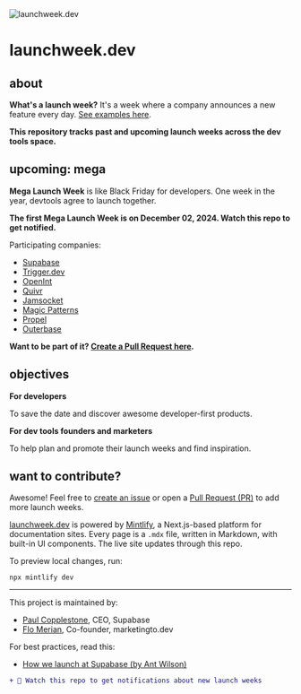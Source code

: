 <picture>
  <source media="(prefers-color-scheme: dark)" srcset="https://github.com/user-attachments/assets/57b6560f-37c3-4cd9-b3c8-8037e5a1a5fb">
  <source media="(prefers-color-scheme: light)" srcset="https://github.com/user-attachments/assets/c193813d-7c02-4488-a24f-b4b4b29fe088">
  <img alt="launchweek.dev" src="https://github.com/user-attachments/assets/57b6560f-37c3-4cd9-b3c8-8037e5a1a5fb">
</picture>

# launchweek.dev

## about

**What's a launch week?** It's a week where a company announces a new feature every day. [See examples here](https://launchweek.dev/lw).

**This repository tracks past and upcoming launch weeks across the dev tools space.**

## upcoming: mega

**Mega Launch Week** is like Black Friday for developers. One week in the year, devtools agree to launch together.

**The first Mega Launch Week is on December 02, 2024. Watch this repo to get notified.**

Participating companies:

- [Supabase](https://supabase.com)
- [Trigger.dev](https://trigger.dev/)
- [OpenInt](https://openint.dev/)
- [Quivr](https://quivr.com/)
- [Jamsocket](https://jamsocket.com/)
- [Magic Patterns](https://magicpatterns.com/)
- [Propel](https://www.propeldata.com/)
- [Outerbase](https://outerbase.com/)

**Want to be part of it? [Create a Pull Request here](https://github.com/supabase-community/launchweek.dev/pulls).**

## objectives

**For developers**

To save the date and discover awesome developer-first products.

**For dev tools founders and marketers**

To help plan and promote their launch weeks and find inspiration.

## want to contribute?

Awesome! Feel free to [create an issue](https://github.com/supabase-community/launchweek.dev/issues) or open a [Pull Request (PR)](https://github.com/supabase-community/launchweek.dev/pulls) to add more launch weeks.

[launchweek.dev](https://launchweek.dev) is powered by [Mintlify](https://mintlify.com), a Next.js-based platform for documentation sites. Every page is a `.mdx` file, written in Markdown, with built-in UI components. The live site updates through this repo.

To preview local changes, run:

```
npx mintlify dev
```

---

This project is maintained by:

- [Paul Copplestone](https://x.com/kiwicopple), CEO, Supabase
- [Flo Merian](https://x.com/fmerian), Co-founder, marketingto.dev

For best practices, read this:

- [How we launch at Supabase (by Ant Wilson)](https://supabase.com/blog/supabase-how-we-launch)

```diff
+ 👀 Watch this repo to get notifications about new launch weeks
```

